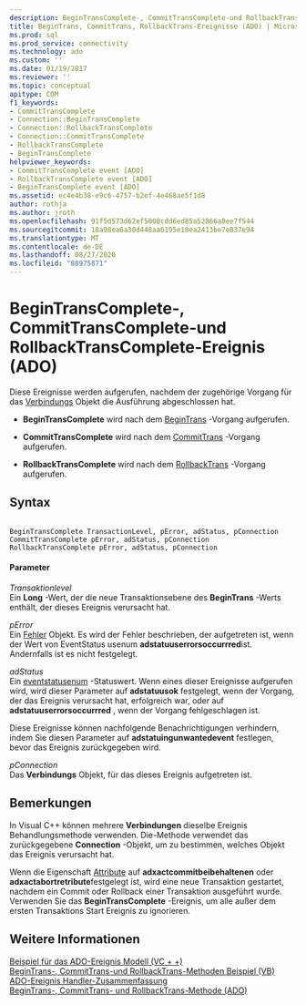 ```yaml
---
description: BeginTransComplete-, CommitTransComplete-und RollbackTransComplete-Ereignis (ADO)
title: BeginTrans, CommitTrans, RollbackTrans-Ereignisse (ADO) | Microsoft-Dokumentation
ms.prod: sql
ms.prod_service: connectivity
ms.technology: ado
ms.custom: ''
ms.date: 01/19/2017
ms.reviewer: ''
ms.topic: conceptual
apitype: COM
f1_keywords:
- CommitTransComplete
- Connection::BeginTransComplete
- Connection::RollbackTransComplete
- Connection::CommitTransComplete
- RollbackTransComplete
- BeginTransComplete
helpviewer_keywords:
- CommitTransComplete event [ADO]
- RollbackTransComplete event [ADO]
- BeginTransComplete event [ADO]
ms.assetid: ec4e4b38-e9c6-4757-b2ef-4e468ae5f1d8
author: rothja
ms.author: jroth
ms.openlocfilehash: 91f5d573d62ef5000cdd6ed85a52866a0ee7f544
ms.sourcegitcommit: 18a98ea6a30d448aa6195e10ea2413be7e837e94
ms.translationtype: MT
ms.contentlocale: de-DE
ms.lasthandoff: 08/27/2020
ms.locfileid: "88975871"
---
```

# <a name="begintranscomplete-committranscomplete-and-rollbacktranscomplete-events-ado"></a>BeginTransComplete-, CommitTransComplete-und RollbackTransComplete-Ereignis (ADO)
Diese Ereignisse werden aufgerufen, nachdem der zugehörige Vorgang für das [Verbindungs](./connection-object-ado.md) Objekt die Ausführung abgeschlossen hat.  
  
-   **BeginTransComplete** wird nach dem [BeginTrans](./begintrans-committrans-and-rollbacktrans-methods-ado.md) -Vorgang aufgerufen.  
  
-   **CommitTransComplete** wird nach dem [CommitTrans](./begintrans-committrans-and-rollbacktrans-methods-ado.md) -Vorgang aufgerufen.  
  
-   **RollbackTransComplete** wird nach dem [RollbackTrans](./begintrans-committrans-and-rollbacktrans-methods-ado.md) -Vorgang aufgerufen.  
  
## <a name="syntax"></a>Syntax  
  
```  
  
BeginTransComplete TransactionLevel, pError, adStatus, pConnection  
CommitTransComplete pError, adStatus, pConnection  
RollbackTransComplete pError, adStatus, pConnection  
```  
  
#### <a name="parameters"></a>Parameter  
 *Transaktionlevel*  
 Ein **Long** -Wert, der die neue Transaktionsebene des **BeginTrans** -Werts enthält, der dieses Ereignis verursacht hat.  
  
 *pError*  
 Ein [Fehler](./error-object.md) Objekt. Es wird der Fehler beschrieben, der aufgetreten ist, wenn der Wert von EventStatus usenum **adstatuuserrorsoccurrred**ist. Andernfalls ist es nicht festgelegt.  
  
 *adStatus*  
 Ein [eventstatusenum](./eventstatusenum.md) -Statuswert. Wenn eines dieser Ereignisse aufgerufen wird, wird dieser Parameter auf **adstatuusok** festgelegt, wenn der Vorgang, der das Ereignis verursacht hat, erfolgreich war, oder auf **adstatuuserrorsoccurrred** , wenn der Vorgang fehlgeschlagen ist.  
  
 Diese Ereignisse können nachfolgende Benachrichtigungen verhindern, indem Sie diesen Parameter auf **adstatuingunwantedevent** festlegen, bevor das Ereignis zurückgegeben wird.  
  
 *pConnection*  
 Das **Verbindungs** Objekt, für das dieses Ereignis aufgetreten ist.  
  
## <a name="remarks"></a>Bemerkungen  
 In Visual C++ können mehrere **Verbindungen** dieselbe Ereignis Behandlungsmethode verwenden. Die-Methode verwendet das zurückgegebene **Connection** -Objekt, um zu bestimmen, welches Objekt das Ereignis verursacht hat.  
  
 Wenn die Eigenschaft [Attribute](./attributes-property-ado.md) auf **adxactcommitbeibehaltenen** oder **adxactabortretribute**festgelegt ist, wird eine neue Transaktion gestartet, nachdem ein Commit oder Rollback einer Transaktion ausgeführt wurde. Verwenden Sie das **BeginTransComplete** -Ereignis, um alle außer dem ersten Transaktions Start Ereignis zu ignorieren.  
  
## <a name="see-also"></a>Weitere Informationen  
 [Beispiel für das ADO-Ereignis Modell (VC + +)](./ado-events-model-example-vc.md)   
 [BeginTrans-, CommitTrans-und RollbackTrans-Methoden Beispiel (VB)](./begintrans-committrans-and-rollbacktrans-methods-example-vb.md)   
 [ADO-Ereignis Handler-Zusammenfassung](../../guide/data/ado-event-handler-summary.md)   
 [BeginTrans-, CommitTrans- und RollbackTrans-Methode (ADO)](./begintrans-committrans-and-rollbacktrans-methods-ado.md)